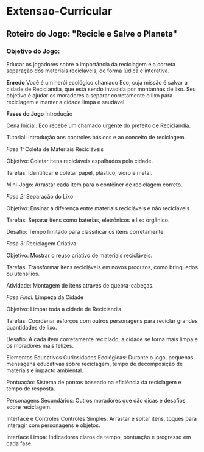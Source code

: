# Extensao-Curricular

## Roteiro do Jogo: "Recicle e Salve o Planeta"

### Objetivo do Jogo:

Educar os jogadores sobre a importância da reciclagem e a correta separação dos materiais recicláveis, de forma lúdica e interativa.

**Enredo**
Você é um herói ecológico chamado Eco, cuja missão é salvar a cidade de Reciclandia, que está sendo invadida por montanhas de lixo. Seu objetivo é ajudar os moradores a separar corretamente o lixo para reciclagem e manter a cidade limpa e saudável.

**Fases do Jogo**
Introdução

Cena Inicial: Eco recebe um chamado urgente do prefeito de Reciclandia.

Tutorial: Introdução aos controles básicos e ao conceito de reciclagem.

*Fase 1:* Coleta de Materiais Recicláveis

Objetivo: Coletar itens recicláveis espalhados pela cidade.

Tarefas: Identificar e coletar papel, plástico, vidro e metal.

Mini-Jogo: Arrastar cada item para o contêiner de reciclagem correto.

*Fase 2:* Separação do Lixo

Objetivo: Ensinar a diferença entre materiais recicláveis e não recicláveis.

Tarefas: Separar itens como baterias, eletrônicos e lixo orgânico.

Desafio: Tempo limitado para classificar os itens corretamente.

*Fase 3:* Reciclagem Criativa

Objetivo: Mostrar o reuso criativo de materiais recicláveis.

Tarefas: Transformar itens recicláveis em novos produtos, como brinquedos ou utensílios.

Atividade: Montagem de itens através de quebra-cabeças.

*Fase Final:* Limpeza da Cidade

Objetivo: Limpar toda a cidade de Reciclandia.

Tarefas: Coordenar esforços com outros personagens para reciclar grandes quantidades de lixo.

Desafio: A cada item corretamente reciclado, a cidade se torna mais limpa e os moradores mais felizes.

Elementos Educativos
Curiosidades Ecológicas: Durante o jogo, pequenas mensagens educativas sobre reciclagem, tempo de decomposição de materiais e impacto ambiental.

Pontuação: Sistema de pontos baseado na eficiência da reciclagem e tempo de resposta.

Personagens Secundários: Outros moradores que dão dicas e desafios sobre reciclagem.

Interface e Controles
Controles Simples: Arrastar e soltar itens, toques para interagir com personagens e objetos.

Interface Limpa: Indicadores claros de tempo, pontuação e progresso em cada fase.
